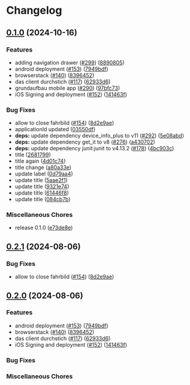 # Changelog

## [0.1.0](https://github.com/dropbox-code/repo-6/compare/das_client-v0.2.1...das_client-v0.1.0) (2024-10-16)


### Features

* adding navigation drawer ([#299](https://github.com/dropbox-code/repo-6/issues/299)) ([8890805](https://github.com/dropbox-code/repo-6/commit/8890805983adf4a26bc1fc141a8836d1c841ed1c))
* android deployment ([#153](https://github.com/dropbox-code/repo-6/issues/153)) ([7949bdf](https://github.com/dropbox-code/repo-6/commit/7949bdff27a4c3cd141cdb810cd51c49537a2e7e))
* browserstack ([#140](https://github.com/dropbox-code/repo-6/issues/140)) ([8396452](https://github.com/dropbox-code/repo-6/commit/83964524f676d1e0c62581d8db545fdef22ee354))
* das client durchstich ([#117](https://github.com/dropbox-code/repo-6/issues/117)) ([62933d6](https://github.com/dropbox-code/repo-6/commit/62933d6ddca14e7eab11d898881f2a922ceabc2c))
* grundaufbau mobile app ([#290](https://github.com/dropbox-code/repo-6/issues/290)) ([97bfc73](https://github.com/dropbox-code/repo-6/commit/97bfc73a99a53dd9ecbfa51b1be5f5d2b1abafb2))
* iOS Signing and deployment ([#152](https://github.com/dropbox-code/repo-6/issues/152)) ([141463f](https://github.com/dropbox-code/repo-6/commit/141463fa90e1adfedd9178c16f0c1e1b6ebeeb63))


### Bug Fixes

* allow to close fahrbild ([#154](https://github.com/dropbox-code/repo-6/issues/154)) ([8d2e9ae](https://github.com/dropbox-code/repo-6/commit/8d2e9aec97dd69414e75feac0812221c489bd9df))
* applicationId updated ([03550df](https://github.com/dropbox-code/repo-6/commit/03550df09a3ff016bdb0dc2e007a4b2b7875b80e))
* **deps:** update dependency device_info_plus to v11 ([#292](https://github.com/dropbox-code/repo-6/issues/292)) ([5e08abd](https://github.com/dropbox-code/repo-6/commit/5e08abdd6382babfbc43d19f7b0d62b04c3b49bf))
* **deps:** update dependency get_it to v8 ([#276](https://github.com/dropbox-code/repo-6/issues/276)) ([a430702](https://github.com/dropbox-code/repo-6/commit/a4307022565ed94bb43e03d2d6ed19303a5cd6dd))
* **deps:** update dependency junit:junit to v4.13.2 ([#178](https://github.com/dropbox-code/repo-6/issues/178)) ([4bc903c](https://github.com/dropbox-code/repo-6/commit/4bc903c1c3fc914d94395e3188d0cdc12781a79e))
* title ([2681799](https://github.com/dropbox-code/repo-6/commit/2681799823604597a449a55d1fe9302d44c659c1))
* title again ([4d01c74](https://github.com/dropbox-code/repo-6/commit/4d01c74d53a542e728c74ee37931b7da1928ad9d))
* title change ([a80a33e](https://github.com/dropbox-code/repo-6/commit/a80a33e18eec3ae264224d6b3b10ae38ae45161c))
* update label ([0d79aa4](https://github.com/dropbox-code/repo-6/commit/0d79aa47de8fa051156db9cc89bd7d7f874fd78b))
* update title ([5aae2f1](https://github.com/dropbox-code/repo-6/commit/5aae2f18af4159c5fe634159a3443c5d485da361))
* update title ([9321e74](https://github.com/dropbox-code/repo-6/commit/9321e74f2f1696d963f5827aed0c599d977acb0e))
* update title ([61446f8](https://github.com/dropbox-code/repo-6/commit/61446f8b9b4ab97bca4be12e0802932318e7fa0e))
* update title ([084cb7b](https://github.com/dropbox-code/repo-6/commit/084cb7b413682b4d10b15a15bd0cbd79890696ff))


### Miscellaneous Chores

* release 0.1.0 ([e73de8e](https://github.com/dropbox-code/repo-6/commit/e73de8ed6c8f44c533afcc709c822d14f554c065))

## [0.2.1](https://github.com/SchweizerischeBundesbahnen/DAS/compare/das_client-v0.2.0...das_client-v0.2.1) (2024-08-06)


### Bug Fixes

* allow to close fahrbild ([#154](https://github.com/SchweizerischeBundesbahnen/DAS/issues/154)) ([8d2e9ae](https://github.com/SchweizerischeBundesbahnen/DAS/commit/8d2e9aec97dd69414e75feac0812221c489bd9df))

## [0.2.0](https://github.com/SchweizerischeBundesbahnen/DAS/compare/das_client-v0.2.0...das_client-v0.1.0) (2024-08-06)


### Features

* android deployment ([#153](https://github.com/SchweizerischeBundesbahnen/DAS/issues/153)) ([7949bdf](https://github.com/SchweizerischeBundesbahnen/DAS/commit/7949bdff27a4c3cd141cdb810cd51c49537a2e7e))
* browserstack ([#140](https://github.com/SchweizerischeBundesbahnen/DAS/issues/140)) ([8396452](https://github.com/SchweizerischeBundesbahnen/DAS/commit/83964524f676d1e0c62581d8db545fdef22ee354))
* das client durchstich ([#117](https://github.com/SchweizerischeBundesbahnen/DAS/issues/117)) ([62933d6](https://github.com/SchweizerischeBundesbahnen/DAS/commit/62933d6ddca14e7eab11d898881f2a922ceabc2c))
* iOS Signing and deployment ([#152](https://github.com/SchweizerischeBundesbahnen/DAS/issues/152)) ([141463f](https://github.com/SchweizerischeBundesbahnen/DAS/commit/141463fa90e1adfedd9178c16f0c1e1b6ebeeb63))

### Bug Fixes

### Miscellaneous Chores
